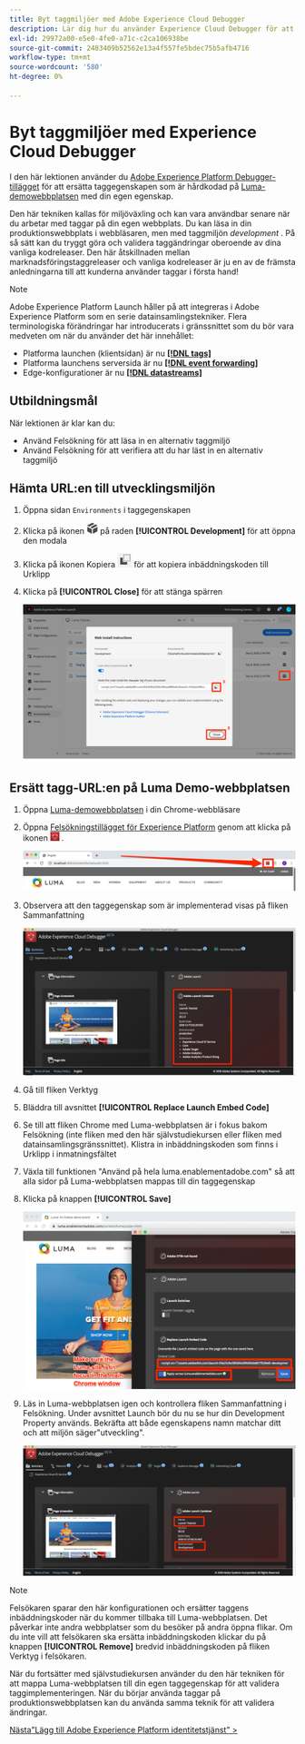 ```yaml
---
title: Byt taggmiljöer med Adobe Experience Cloud Debugger
description: Lär dig hur du använder Experience Cloud Debugger för att läsa in olika inbäddningskoder för taggar. Den här lektionen är en del av självstudiekursen Implementera Experience Cloud på webbplatser.
exl-id: 29972a00-e5e0-4fe0-a71c-c2ca106938be
source-git-commit: 2483409b52562e13a4f557fe5bdec75b5afb4716
workflow-type: tm+mt
source-wordcount: '580'
ht-degree: 0%

---
```


# Byt taggmiljöer med Experience Cloud Debugger

I den här lektionen använder du [Adobe Experience Platform Debugger-tillägget](https://chromewebstore.google.com/detail/adobe-experience-platform/bfnnokhpnncpkdmbokanobigaccjkpob) för att ersätta taggegenskapen som är hårdkodad på [Luma-demowebbplatsen](https://luma.enablementadobe.com/content/luma/us/en.html) med din egen egenskap.

Den här tekniken kallas för miljöväxling och kan vara användbar senare när du arbetar med taggar på din egen webbplats. Du kan läsa in din produktionswebbplats i webbläsaren, men med taggmiljön *development* . På så sätt kan du tryggt göra och validera taggändringar oberoende av dina vanliga kodreleaser.  Den här åtskillnaden mellan marknadsföringstaggreleaser och vanliga kodreleaser är ju en av de främsta anledningarna till att kunderna använder taggar i första hand!

>[!NOTE]
>
>Adobe Experience Platform Launch håller på att integreras i Adobe Experience Platform som en serie datainsamlingstekniker. Flera terminologiska förändringar har introducerats i gränssnittet som du bör vara medveten om när du använder det här innehållet:
>
> * Platforma launchen (klientsidan) är nu **[[!DNL tags]](https://experienceleague.adobe.com/docs/experience-platform/tags/home.html?lang=sv)**
> * Platforma launchens serversida är nu **[[!DNL event forwarding]](https://experienceleague.adobe.com/docs/experience-platform/tags/event-forwarding/overview.html?lang=sv-SE)**
> * Edge-konfigurationer är nu **[[!DNL datastreams]](https://experienceleague.adobe.com/docs/experience-platform/edge/fundamentals/datastreams.html?lang=sv-SE)**

## Utbildningsmål

När lektionen är klar kan du:

* Använd Felsökning för att läsa in en alternativ taggmiljö
* Använd Felsökning för att verifiera att du har läst in en alternativ taggmiljö

## Hämta URL:en till utvecklingsmiljön

1. Öppna sidan `Environments` i taggegenskapen

1. Klicka på ikonen ![Installera &#x200B;](images/launch-installIcon.png) på raden **[!UICONTROL Development]** för att öppna den modala

1. Klicka på ikonen Kopiera ![Kopiera](images/launch-copyIcon.png) för att kopiera inbäddningskoden till Urklipp

1. Klicka på **[!UICONTROL Close]** för att stänga spärren

   ![Ikonen Installera](images/launch-copyInstallCode.png)

## Ersätt tagg-URL:en på Luma Demo-webbplatsen

1. Öppna [Luma-demowebbplatsen](https://luma.enablementadobe.com/content/luma/us/en.html) i din Chrome-webbläsare

1. Öppna [Felsökningstillägget för Experience Platform](https://chromewebstore.google.com/detail/adobe-experience-platform/bfnnokhpnncpkdmbokanobigaccjkpob) genom att klicka på ikonen ![Felsökning](images/icon-debugger.png) .

   ![Klicka på felsökningsikonen](images/switchEnvironments-openDebugger.png)

1. Observera att den taggegenskap som är implementerad visas på fliken Sammanfattning

   ![taggmiljö som visas i Felsökning](images/switchEnvironments-debuggerOnWeRetail-prod.png)

1. Gå till fliken Verktyg
1. Bläddra till avsnittet **[!UICONTROL Replace Launch Embed Code]**
1. Se till att fliken Chrome med Luma-webbplatsen är i fokus bakom Felsökning (inte fliken med den här självstudiekursen eller fliken med datainsamlingsgränssnittet).  Klistra in inbäddningskoden som finns i Urklipp i inmatningsfältet
1. Växla till funktionen &quot;Använd på hela luma.enablementadobe.com&quot; så att alla sidor på Luma-webbplatsen mappas till din taggegenskap
1. Klicka på knappen **[!UICONTROL Save]**

   ![taggmiljö som visas i Felsökning](images/switchEnvironments-debugger-save.png)

1. Läs in Luma-webbplatsen igen och kontrollera fliken Sammanfattning i Felsökning. Under avsnittet Launch bör du nu se hur din Development Property används. Bekräfta att både egenskapens namn matchar ditt och att miljön säger&quot;utveckling&quot;.

   ![taggmiljö som visas i Felsökning](images/switchEnvironments-debuggerOnWeRetail.png)

>[!NOTE]
>
>Felsökaren sparar den här konfigurationen och ersätter taggens inbäddningskoder när du kommer tillbaka till Luma-webbplatsen. Det påverkar inte andra webbplatser som du besöker på andra öppna flikar. Om du inte vill att felsökaren ska ersätta inbäddningskoden klickar du på knappen **[!UICONTROL Remove]** bredvid inbäddningskoden på fliken Verktyg i felsökaren.

När du fortsätter med självstudiekursen använder du den här tekniken för att mappa Luma-webbplatsen till din egen taggegenskap för att validera taggimplementeringen. När du börjar använda taggar på produktionswebbplatsen kan du använda samma teknik för att validera ändringar.

[Nästa&quot;Lägg till Adobe Experience Platform identitetstjänst&quot; >](id-service.md)
